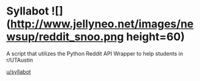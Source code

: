 # Syllabot ![](http://www.jellyneo.net/images/newsup/reddit_snoo.png height=60)

A script that utilizes the Python Reddit API Wrapper to help students in r/UTAustin

[u/syllabot](https://www.reddit.com/user/syllabot/) 
